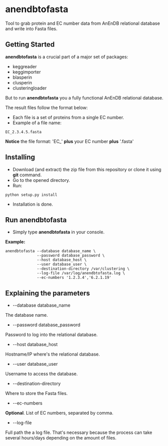 # anendbtofasta

Tool to grab protein and EC number data from AnEnDB relational database and write into Fasta files.


## Getting Started

**anendbtofasta** is a crucial part of a major set of packages: 

* keggreader
* keggimporter
* blasperin
* clusperin
* clusteringloader

But to run **anendbtofasta** you a fully functional AnEnDB relational database.

The result files follow the format below:

* Each file is a set of proteins from a single EC number.
* Example of a file name:

```
EC_2.3.4.5.fasta
```

**Notice** the file format: 'EC\_' **plus** your EC number **plus** '.fasta'


## Installing

* Download (and extract) the zip file from this repository or clone it using **git** command.
* Go to the opened directory.
* Run:

```
python setup.py install
```

* Installation is done.


## Run anendbtofasta

* Simply type **anendbtofasta** in your console.

**Example:**

```
anendbtofasta --database database_name \
              --password database_password \
              --host database_host \
              --user database_user \
              --destination-directory /var/clustering \
              --log-file /var/log/anendbtofasta.log \
              --ec-numbers '1.2.3.4','6.2.1.19'
```

## Explaining the parameters

* --database database_name

The database name.

* --password database_password

Password to log into the relational database.

* --host database_host

Hostname/IP where's the relational database.
 
* --user database_user

Username to access the database.

* --destination-directory

Where to store the Fasta files.

* --ec-numbers

**Optional**. List of EC numbers, separated by comma.

* --log-file

Full path the a log file. That's necessary because the process can take several hours/days depending on the amount of files.




